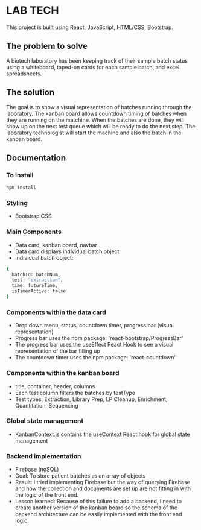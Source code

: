 # LAB TECH

This project is built using React, JavaScript, HTML/CSS, Bootstrap. 

## The problem to solve

A biotech laboratory has been keeping track of their sample batch status using a whiteboard, taped-on cards for each sample batch, and excel spreadsheets. 

## The solution

The goal is to show a visual representation of batches running through the laboratory. The kanban board allows countdown timing of batches when they are running on the matchine. When the batches are done, they will show up on the next test queue which will be ready to do the next step. The laboratory technologist will start the machine and also the batch in the kanban board.

## Documentation

### To install
```bash
npm install
```

### Styling
- Bootstrap CSS

### Main Components

- Data card, kanban board, navbar
- Data card displays individual batch object
- Individual batch object:
```bash
{
  batchId: batchNum,
  test: "extraction",
  time: futureTime,
  isTimerActive: false
}
```

### Components within the data card

- Drop down menu, status, countdown timer, progress bar (visual representation)
- Progress bar uses the npm package: 'react-bootstrap/ProgressBar'
- The progress bar uses the useEffect React Hook to see a visual representation of the bar filling up
- The countdown timer uses the npm package: 'react-countdown'

### Components within the kanban board
- title, container, header, columns
- Each test column filters the batches by testType
- Test types: Extraction, Library Prep, LP Cleanup, Enrichment, Quantitation, Sequencing

### Global state management
- KanbanContext.js contains the useContext React hook for global state management

### Backend implementation

- Firebase (noSQL)
- Goal: To store patient batches as an array of objects
- Result: I tried implementing Firebase but the way of querying Firebase and how the collection and documents are set up are not fitting in with the logic of the front end.
- Lesson learned: Because of this failure to add a backend, I need to create another version of the kanban board so the schema of the backend architecture can be easily implemented with the front end logic.
